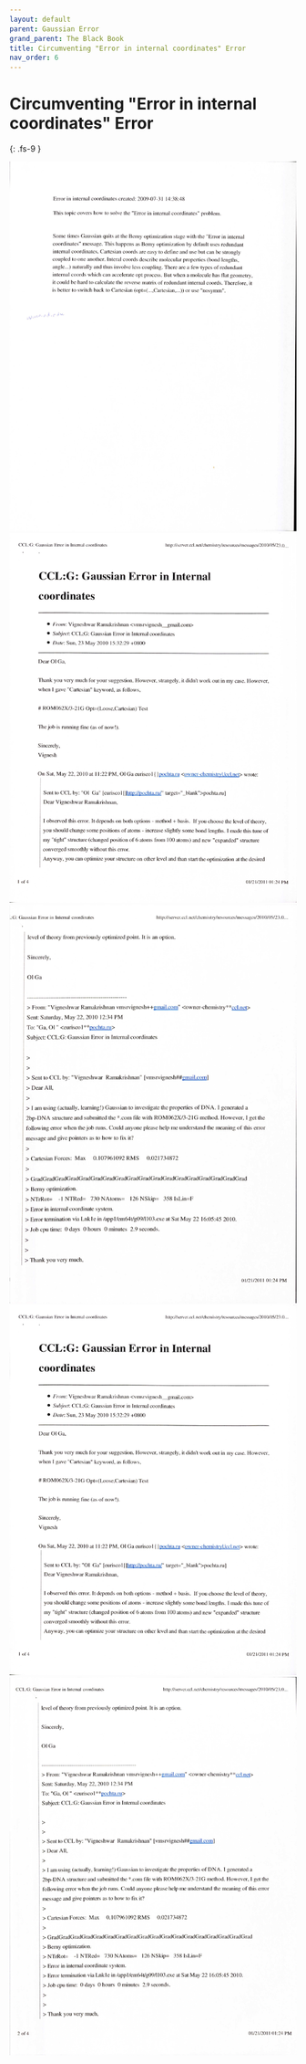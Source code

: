 ```yaml
---
layout: default
parent: Gaussian Error
grand_parent: The Black Book
title: Circumventing "Error in internal coordinates" Error
nav_order: 6
---
```


# Circumventing "Error in internal coordinates" Error
{: .fs-9 }

<img alt="interalcoorderr.jpg" src="https://github.com/np3wu/Spydur_Guide/blob/documentation/images/blackbook/interalcoorderr.jpg?raw=true" data-hpc="true" class="Box-sc-g0xbh4-0 kzRgrI">

<img alt="interalcoorderr2_Page_1.jpg" src="https://github.com/np3wu/Spydur_Guide/blob/documentation/images/blackbook/interalcoorderr2_Page_1.jpg?raw=true" data-hpc="true" class="Box-sc-g0xbh4-0 kzRgrI">

<img alt="interalcoorderr2_Page_2.jpg" src="https://github.com/np3wu/Spydur_Guide/blob/documentation/images/blackbook/interalcoorderr2_Page_2.jpg?raw=true" data-hpc="true" class="Box-sc-g0xbh4-0 kzRgrI">

<img alt="interalcoorderr2_Page_3.jpg" src="https://github.com/np3wu/Spydur_Guide/blob/documentation/images/blackbook/interalcoorderr2_Page_3.jpg?raw=true" data-hpc="true" class="Box-sc-g0xbh4-0 kzRgrI">

<img alt="interalcoorderr2_Page_4.jpg" src="https://github.com/np3wu/Spydur_Guide/blob/documentation/images/blackbook/interalcoorderr2_Page_4.jpg?raw=true" data-hpc="true" class="Box-sc-g0xbh4-0 kzRgrI">
